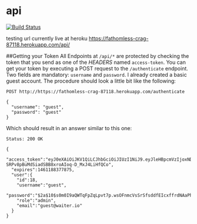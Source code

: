 # api

[![Build Status](https://travis-ci.org/waiterio/api.svg?branch=development)](https://travis-ci.org/waiterio/api)

testing url currently live at heroku
https://fathomless-crag-87118.herokuapp.com/api/


##Getting your Token
All Endpoints at `/api/*` are protected by checking the token that you send as one of the *HEADERS* named `access-token`. You can get your token by executing a POST request to the `/authenticate` endpoint. Two fields are mandatory: `username` and `password`. I already created a basic guest account. The procedure should look a little bit like the following:

```
POST http://https://fathomless-crag-87118.herokuapp.com/authenticate

{
  "username": "guest",
  "password": "guest"
}
```

Which should result in an answer similar to this one:

```
Status: 200 OK

{
  "access_token":"eyJ0eXAiOiJKV1QiLCJhbGciOiJIUzI1NiJ9.eyJleHBpcmVzIjoxNDYxMTg4Mzc3ODc1LCJ1c2VybmFtZSI6ImpvbmFoIiwicm9sZSI6ImFkbWluIn0.daW-SRPv8pBuMdSiadSBB8xroAIoq-D_MxJ4LiHfQCo",
  "expires":1461188377875,
  "user":{
    "id":18,
    "username":"guest",
    "password":"$2a$10$s0m0I9aQWTqFpZqLpvt7p.wsOFnmcVsSrSfsddfEIcxffrdNAaPhfHvWNr2",
    "role":"admin",
    "email":"guest@waiter.io"
  }
}
```
